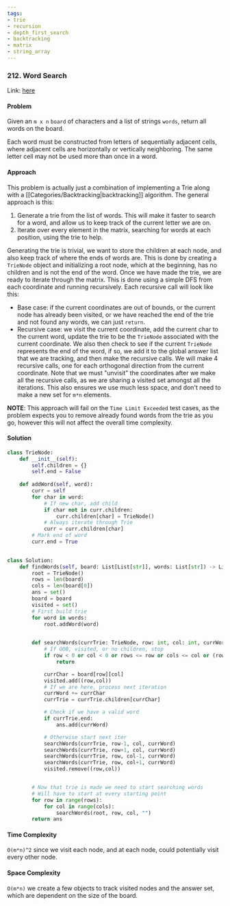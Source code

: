 ```yaml
---
tags:
- trie
- recursion
- depth_first_search
- backtracking
- matrix
- string_array
---
```


### 212. Word Search

Link: [here](https://leetcode.com/problems/word-search-ii/description/)

#### Problem
Given an `m x n` `board` of characters and a list of strings `words`, return all words on the board.

Each word must be constructed from letters of sequentially adjacent cells, where adjacent cells are horizontally or vertically neighboring. The same letter cell may not be used more than once in a word.

#### Approach
This problem is actually just a combination of implementing a Trie along with a [[Categories/Backtracking|backtracking]] algorithm. The general approach is this:
1. Generate a trie from the list of words. This will make it faster to search for a word, and allow us to keep track of the current letter we are on.
2. Iterate over every element in the matrix, searching for words at each position, using the trie to help.

Generating the trie is trivial, we want to store the children at each node, and also keep track of where the ends of words are. This is done by creating a `TrieNode` object and initializing a root node, which at the beginning, has no children and is not the end of the word.
Once we have made the trie, we are ready to iterate through the matrix. This is done using a simple DFS from each coordinate and running recursively. Each recursive call will look like this:
- Base case: if the current coordinates are out of bounds, or the current node has already been visited, or we have reached the end of the trie and not found any words, we can just `return`.
- Recursive case: we visit the current coordinate, add the current char to the current word, update the trie to be the `TrieNode` associated with the current coordinate. We also then check to see if the current `TrieNode` represents the end of the word, if so, we add it to the global answer list that we are tracking, and then make the recursive calls. We will make 4 recursive calls, one for each orthogonal direction from the current coordinate. Note that we must "unvisit" the coordinates after we make all the recursive calls, as we are sharing a visited set amongst all the iterations. This also ensures we use much less space, and don't need to make a new set for `m*n` elements.
  
**NOTE**: This approach will fail on the `Time Limit Exceeded` test cases, as the problem expects you to remove already found words from the trie as you go, however this will not affect the overall time complexity.

#### Solution
```python 
class TrieNode: 
    def __init__(self):
        self.children = {}
        self.end = False
    
    def addWord(self, word):
        curr = self
        for char in word:
            # If new char, add child
            if char not in curr.children:
                curr.children[char] = TrieNode()
            # Always iterate through Trie
            curr = curr.children[char]
        # Mark end of word
        curr.end = True
        

class Solution:
    def findWords(self, board: List[List[str]], words: List[str]) -> List[str]:
        root = TrieNode()
        rows = len(board)
        cols = len(board[0])
        ans = set()
        board = board
        visited = set()
        # First build trie
        for word in words:
            root.addWord(word)
            

        def searchWords(currTrie: TrieNode, row: int, col: int, currWord: str): 
            # If OOB, visited, or no children, stop
            if row < 0 or col < 0 or rows <= row or cols <= col or (row, col) in visited or board[row][col] not in currTrie.children:
                return 

            currChar = board[row][col]
            visited.add((row,col))
            # If we are here, process next iteration
            currWord += currChar
            currTrie = currTrie.children[currChar]

            # Check if we have a valid word
            if currTrie.end:
                ans.add(currWord)

            # Otherwise start next iter
            searchWords(currTrie, row-1, col, currWord)
            searchWords(currTrie, row+1, col, currWord)
            searchWords(currTrie, row, col-1, currWord)
            searchWords(currTrie, row, col+1, currWord)
            visited.remove((row,col))


        # Now that trie is made we need to start searching words
        # Will have to start at every starting point
        for row in range(rows):
            for col in range(cols):
                searchWords(root, row, col, "")
        return ans
```

#### Time Complexity
`O(m*n)^2` since we visit each node, and at each node, could potentially visit every other node. 

#### Space Complexity
`O(m*n)` we create a few objects to track visited nodes and the answer set, which are dependent on the size of the board.

